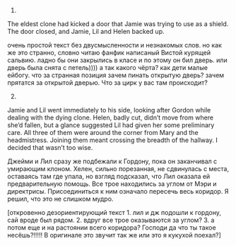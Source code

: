 1)
The eldest clone had kicked a door that Jamie was trying to use as a shield. The door closed, and Jamie, Lil and Helen backed up.

очень простой текст без двусмысленности и незнакомых слов. но как же это странно, словно читаю фанфик написаный Вистой курящей сальвию.
ладно бы они закрылись в класе и по этому он бил дверь. или дверь была снята с петель))))
а так какого чёрта? как дети малые ейбогу. что за странная позиция зачем пинать открытую дверь? зачем прятатся за открытой дверью. Что за цирк у вас там происходит? 

2)
Jamie and Lil went immediately to his side, looking after Gordon while dealing with the dying clone.  Helen, badly cut, didn’t move from where she’d fallen, but a glance suggested Lil had given her some preliminary care.  All three of them were around the corner from Mary and the headmistress.  Joining them meant crossing the breadth of the hallway.  I decided that wasn’t too wise.

Джейми и Лил сразу же подбежали к Гордону, пока он заканчивал с умирающим клоном.  Хелен, сильно порезанная, не сдвинулась с места, оставаясь там где упала, но взгляд подсказал, что Лил оказала ей предварительную помощь. Все трое находились за углом от Мэри и директрисы. Присоединиться к ним означало пересечь весь коридор.  Я решил, что это не слишком мудро.

[откровенно дезориентирующий текст 1. лил и дж подошли к гордону, сай вроде был рядом. 2. вдруг все трое оказываются за углом? 3. а потом еще и на растоянии всего коридора? 
Господи да что ты такое несёшь?!!!!! В оригинале это звучит так же или это я кукухой поехал?]